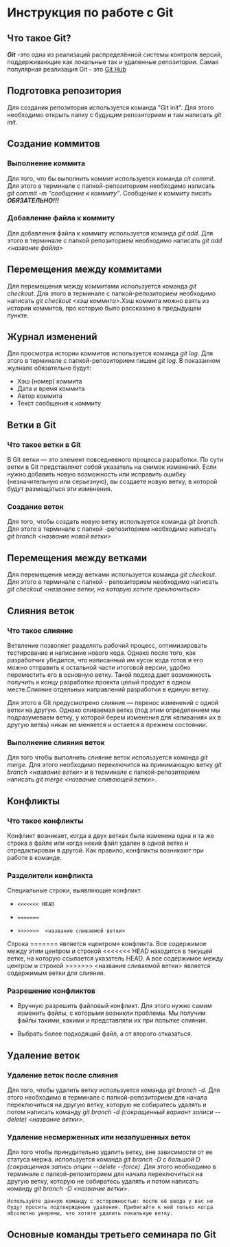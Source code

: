 # Инструкция по работе с Git

## Что такое Git?
***Git*** -это одна из реализаций распределённой системы контроля версий, поддерживающие как локальные так и удаленные репозитории. Самая популярная реализация Git - это [Git Hub](https//github.com)

## Подготовка репозитория

Для создания репозитория используется команда "Git init". Для этого необходимо открыть папку с будущим репозиторием и там написать *git init*.

## Создание коммитов 

### Выполнение коммита

Для того, что бы выполнить коммит используется команда *cit commit*. Для этого в терминале с папкой-репозиторием необходимо написать *git commit -m "сообщение к коммиту"*. Сообщение к коммиту писать ***ОБЯЗАТЕЛЬНО!!!***

### Добавление файла к коммиту
Для добавления файла к коммиту используется команда *git add*. Для этого в терминале с папкой репозиторием необходимо написать *git add <название файла>*

## Перемещения между коммитами
Для перемещения между коммитами используется команда *git checkout*. Для этого в терминале с папкой-репозиторием необходимо написать *git checkout <хэш коммита>*.Хэш коммита можно взять из истории коммитов, про которую было рассказано в предыдущем пункте. 

## Журнал изменений
Для просмотра истории коммитов используется команда *git log*. Для этого в терминале с папкой-репозиторием пишем *git log*. В показанном жулнале обязательно будут:
* Хэш (номер) коммита
* Дата и время коммита
* Автор коммита
* Текст сообщения к коммиту
 
## Ветки в Git

### Что такое ветки в Git

В Git ветки — это элемент повседневного процесса разработки. По сути ветки в Git представляют собой указатель на снимок изменений. Если нужно добавить новую возможность или исправить ошибку (незначительную или серьезную), вы создаете новую ветку, в которой будут размещаться эти изменения.

### Создание веток

Для того, чтобы создать новую ветку используется команда *git branch*. Для этого в терминале с папкой -репозиторием необходимо написать *git branch <название новой ветки>*

## Перемещения между ветками

Для перемещения между ветками используется команда *git checkout*. Для этого в терминале с папкой - репозиторием необходимо написать *git checkout <название ветки, на которую хотите преключиться>*

## Слияния веток

### Что такое слияние

Ветвление позволяет разделять рабочий процесс, оптимизировать тестирование и написание нового кода. Однако после того, как разработчик убедился, что написанный им кусок кода готов и его можно отправить к остальной части итоговой версии, удобно переместить его в основную ветку. Такой подход дает возможность получить к концу разработки проекта целый продукт в одном месте.Слияние отдельных направлений разработки в единую ветку.

Для этого в Git предусмотрено слияние — перенос изменений с одной ветки на другую. Однако сливаемая ветка (под этим определением мы подразумеваем ветку, у которой берем изменения для «вливания» их в другую ветвь) никак не меняется и остается в прежнем состоянии.

### Выполнение слияния веток

Для того чтобы выполнить слияние веток используется команда *git merge*. Для этого необходимо переключится на принимающую ветку *git branch <название ветки>* и в терминале с папкой-репозиторием написать *git merge <название сливающей ветки>*.

## Конфликты 

### Что такое конфликты

 Конфликт возникает, когда в двух ветках была изменена одна и та же строка в файле или когда некий файл удален в одной ветке и отредактирован в другой. Как правило, конфликты возникают при работе в команде.
 
### Разделители конфликта

Специальные строки, выявляющие конфликт.

*     <<<<<<< HEAD
*     =======
*     >>>>>>>  <название сливаемой ветки>

Строка ======= является «центром» конфликта. Все содержимое между этим центром и строкой <<<<<<< HEAD находится в текущей ветке, на которую ссылается указатель HEAD. А все содержимое между центром и строкой >>>>>>> <название сливаемой ветки> является содержимым ветки для слияния.

### Разрешение конфликтов

* Вручную разрешить файловый конфликт. Для этого нужно самим изменить файлы, с которыми возникли проблемы. Мы получим файлы такими, какими и представляли их при попытке слияния.

* Выбрать более подходящий файл, а от второго отказаться.

## Удаление веток

### Удаление веток после слияния

Для того, чтобы удалить ветку используется команда *git branch -d*.
Для этого необходимо в терминале с папкой-репозиторием для начала переключиться на другую ветку, которую не собиратесь удалять и потом написать команду *git branch -d (сокращенный вариант записи --delete) <название ветки>*.

### Удаление несмерженных или незапушенных веток

Для того чтобы принудительно удалить  ветку, вне зависимости от ее статуса мержа. используется команда *git branch -D c большой D (сокращенная запись опции --delete --force)*. Для этого необходимо в терминале с папкой-репозиторием для начала переключиться на другую ветку, которую не собиратесь удалять и потом написать команду *git branch -D <название ветки>*.

    Используйте данную команду с осторожностью: после её ввода у вас не будут просить подтверждение удаления. Прибегайте к ней только когда абсолютно уверены, что хотите удалить локальную ветку.

## Основные команды третьего семинара по Git   
